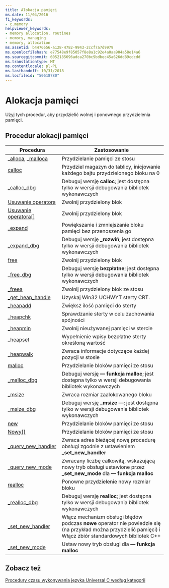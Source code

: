 ```yaml
---
title: Alokacja pamięci
ms.date: 11/04/2016
f1_keywords:
- c.memory
helpviewer_keywords:
- memory allocation, routines
- memory, managing
- memory, allocation
ms.assetid: b4470556-a128-4782-9943-2ccf7a7d9979
ms.openlocfilehash: e77548e9f85057f8e8a1c92e4a0aa904a58e14a6
ms.sourcegitcommit: 6052185696adca270bc9bdbec45a626dd89cdcdd
ms.translationtype: MT
ms.contentlocale: pl-PL
ms.lasthandoff: 10/31/2018
ms.locfileid: "50618780"
---
```

# <a name="memory-allocation"></a>Alokacja pamięci

Użyj tych procedur, aby przydzielić wolnej i ponownego przydzielenia pamięci.

## <a name="memory-allocation-routines"></a>Procedur alokacji pamięci

|Procedura|Zastosowanie|
|-------------|---------|
|[_alloca](../c-runtime-library/reference/alloca.md), [_malloca](../c-runtime-library/reference/malloca.md)|Przydzielanie pamięci ze stosu|
|[calloc](../c-runtime-library/reference/calloc.md)|Przydziel magazyn do tablicy, inicjowanie każdego bajtu przydzielonego bloku na 0|
|[_calloc_dbg](../c-runtime-library/reference/calloc-dbg.md)|Debuguj wersję **calloc**; jest dostępna tylko w wersji debugowania bibliotek wykonawczych|
|[Usuwanie operatora](../c-runtime-library/operator-delete-crt.md)|Zwolnij przydzielony blok|
|[Usuwanie operatora&#91;&#93;](../c-runtime-library/delete-operator-crt.md)|Zwolnij przydzielony blok|
|[_expand](../c-runtime-library/reference/expand.md)|Powiększanie i zmniejszanie bloku pamięci bez przenoszenia go|
|[_expand_dbg](../c-runtime-library/reference/expand-dbg.md)|Debuguj wersję **_rozwiń**; jest dostępna tylko w wersji debugowania bibliotek wykonawczych|
|[free](../c-runtime-library/reference/free.md)|Zwolnij przydzielony blok|
|[_free_dbg](../c-runtime-library/reference/free-dbg.md)|Debuguj wersję **bezpłatne**; jest dostępna tylko w wersji debugowania bibliotek wykonawczych|
|[_freea](../c-runtime-library/reference/freea.md)|Zwolnij przydzielony blok ze stosu|
|[_get_heap_handle](../c-runtime-library/reference/get-heap-handle.md)|Uzyskaj Win32 UCHWYT sterty CRT.|
|[_heapadd](../c-runtime-library/heapadd.md)|Zwiększ ilość pamięci do sterty|
|[_heapchk](../c-runtime-library/reference/heapchk.md)|Sprawdzanie sterty w celu zachowania spójności|
|[_heapmin](../c-runtime-library/reference/heapmin.md)|Zwolnij nieużywanej pamięci w stercie|
|[_heapset](../c-runtime-library/heapset.md)|Wypełnienie wpisy bezpłatne sterty określoną wartość|
|[_heapwalk](../c-runtime-library/reference/heapwalk.md)|Zwraca informacje dotyczące każdej pozycji w stosie|
|[malloc](../c-runtime-library/reference/malloc.md)|Przydzielanie bloków pamięci ze stosu|
|[_malloc_dbg](../c-runtime-library/reference/malloc-dbg.md)|Debuguj wersję **— funkcja malloc**; jest dostępna tylko w wersji debugowania bibliotek wykonawczych|
|[_msize](../c-runtime-library/reference/msize.md)|Zwraca rozmiar zaalokowanego bloku|
|[_msize_dbg](../c-runtime-library/reference/msize-dbg.md)|Debuguj wersję **_msize —**; jest dostępna tylko w wersji debugowania bibliotek wykonawczych|
|[new](../c-runtime-library/operator-new-crt.md)|Przydzielanie bloków pamięci ze stosu|
|[Nowy&#91;&#93;](../c-runtime-library/new-operator-crt.md)|Przydzielanie bloków pamięci ze stosu|
|[_query_new_handler](../c-runtime-library/reference/query-new-handler.md)|Zwraca adres bieżącej nową procedurę obsługi zgodnie z ustawieniem **_set_new_handler**|
|[_query_new_mode](../c-runtime-library/reference/query-new-mode.md)|Zwracany liczbę całkowitą, wskazującą nowy tryb obsługi ustawione przez **_set_new_mode** dla **— funkcja malloc**|
|[realloc](../c-runtime-library/reference/realloc.md)|Ponowne przydzielenie nowy rozmiar bloku|
|[_realloc_dbg](../c-runtime-library/reference/realloc-dbg.md)|Debuguj wersję **realloc**; jest dostępna tylko w wersji debugowania bibliotek wykonawczych|
|[_set_new_handler](../c-runtime-library/reference/set-new-handler.md)|Włącz mechanizm obsługi błędów podczas **nowe** operator nie powiedzie się (na przykład można przydzielić pamięci) i Włącz zbiór standardowych bibliotek C++|
|[_set_new_mode](../c-runtime-library/reference/set-new-mode.md)|Ustaw nowy tryb obsługi dla **— funkcja malloc**|

## <a name="see-also"></a>Zobacz też

[Procedury czasu wykonywania języka Universal C według kategorii](../c-runtime-library/run-time-routines-by-category.md)<br/>
